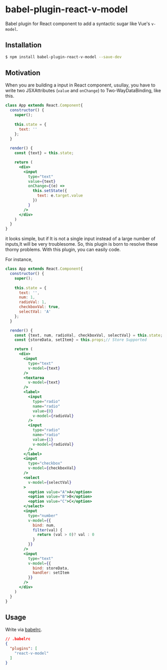 # babel-plugin-react-v-model

Babel plugin for React component to add a syntactic sugar like Vue's `v-model`.

## Installation

```bash
$ npm install babel-plugin-react-v-model --save-dev
```

## Motivation

When you are building a input in React component, usullay, you have to write two JSXAttributes (`value` and `onChange`) to Two-WayDataBinding, like this.
``` jsx
class App extends React.Component{
  constructor() {
    super();
    
    this.state = {
      text: ''
    };
  }
 
  render() {
    const {text} = this.state;

    return (
      <div>
        <input 
          type="text"
          value={text}
          onChange={(e) => 
            this.setState({
              text: e.target.value
            })
          }
        />
      </div>
    )
  }
}

```
it looks simple, but if It is not a single input instead of a large number of inputs,It will be very troublesome.
So, this plugin is born to resolve these thorny problems.
With this plugin, you can easily code.

For instance,

``` jsx
class App extends React.Component{
  constructor() {
    super();
    
    this.state = {
      text: '',
      num: 1,
      radioVal: 1,
      checkboxVal: true,
      selectVal: 'A'
    };
  }

  render() {
    const {text, num, radioVal, checkboxVal, selectVal} = this.state;
    const {storeData, setItem} = this.props;// Store Supported

    return (
      <div>
        <input 
          type="text"
          v-model={text}
        />
        <textarea 
          v-model={text}
        />
        <label>
          <input 
            type="radio"
            name="radio"
            value={0}
            v-model={radioVal}
          />
          <input 
            type="radio"
            name="radio"
            value={1}
            v-model={radioVal}
          />
        </label>
        <input 
          type="checkbox"
          v-model={checkboxVal}
        />
        <select
          v-model={selectVal}
        >
          <option value="A">A</option>
          <option value="B">B</option>
          <option value="C">C</option>
        </select>
        <input 
          type="number"
          v-model={{
            bind: num,
            filter(val) {
              return (val > 0)? val : 0
            }
          }}
        />
        <input 
          type="text"
          v-model={{
            bind: storeData,
            handler: setItem
          }}
        />
      </div>
    )
  }
}
```

## Usage

Write via [babelrc](https://babeljs.io/docs/usage/babelrc/).

``` json
// .babelrc
{
  "plugins": [
    "react-v-model"
  ]
}

```
